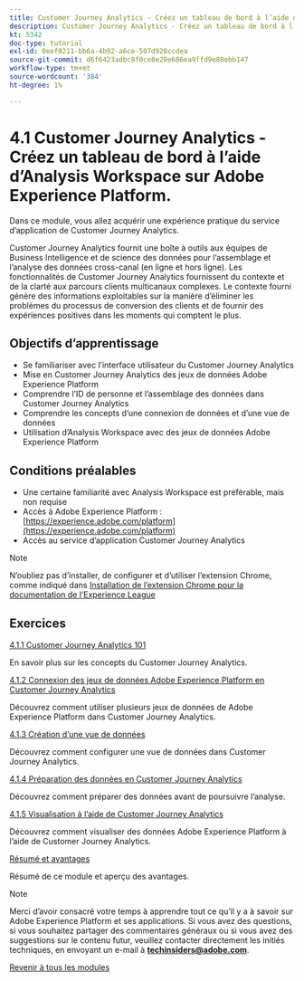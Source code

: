 ```yaml
---
title: Customer Journey Analytics - Créez un tableau de bord à l’aide d’Analysis Workspace sur Adobe Experience Platform.
description: Customer Journey Analytics - Créez un tableau de bord à l’aide d’Analysis Workspace sur Adobe Experience Platform.
kt: 5342
doc-type: tutorial
exl-id: 0eef0211-bb6a-4b92-a6ce-507d928ccdea
source-git-commit: d6f6423adbc8f0ce8e20e686ea9ffd9e80ebb147
workflow-type: tm+mt
source-wordcount: '384'
ht-degree: 1%

---
```


# 4.1 Customer Journey Analytics - Créez un tableau de bord à l’aide d’Analysis Workspace sur Adobe Experience Platform.

Dans ce module, vous allez acquérir une expérience pratique du service d’application de Customer Journey Analytics.

Customer Journey Analytics fournit une boîte à outils aux équipes de Business Intelligence et de science des données pour l’assemblage et l’analyse des données cross-canal (en ligne et hors ligne). Les fonctionnalités de Customer Journey Analytics fournissent du contexte et de la clarté aux parcours clients multicanaux complexes. Le contexte fourni génère des informations exploitables sur la manière d’éliminer les problèmes du processus de conversion des clients et de fournir des expériences positives dans les moments qui comptent le plus.

## Objectifs d’apprentissage

- Se familiariser avec l’interface utilisateur du Customer Journey Analytics
- Mise en Customer Journey Analytics des jeux de données Adobe Experience Platform
- Comprendre l’ID de personne et l’assemblage des données dans Customer Journey Analytics
- Comprendre les concepts d’une connexion de données et d’une vue de données
- Utilisation d’Analysis Workspace avec des jeux de données Adobe Experience Platform

## Conditions préalables

- Une certaine familiarité avec Analysis Workspace est préférable, mais non requise
- Accès à Adobe Experience Platform : [https://experience.adobe.com/platform](https://experience.adobe.com/platform)
- Accès au service d’application Customer Journey Analytics

>[!NOTE]
>
>N’oubliez pas d’installer, de configurer et d’utiliser l’extension Chrome, comme indiqué dans [Installation de l’extension Chrome pour la documentation de l’Experience League ](../../gettingstarted/gettingstarted/ex1.md)

## Exercices

[4.1.1 Customer Journey Analytics 101](./ex1.md)

En savoir plus sur les concepts du Customer Journey Analytics.

[4.1.2 Connexion des jeux de données Adobe Experience Platform en Customer Journey Analytics](./ex2.md)

Découvrez comment utiliser plusieurs jeux de données de Adobe Experience Platform dans Customer Journey Analytics.

[4.1.3 Création d’une vue de données](./ex3.md)

Découvrez comment configurer une vue de données dans Customer Journey Analytics.

[4.1.4 Préparation des données en Customer Journey Analytics](./ex4.md)

Découvrez comment préparer des données avant de poursuivre l’analyse.

[4.1.5 Visualisation à l’aide de Customer Journey Analytics](./ex5.md)

Découvrez comment visualiser des données Adobe Experience Platform à l’aide de Customer Journey Analytics.

[Résumé et avantages](./summary.md)

Résumé de ce module et aperçu des avantages.

>[!NOTE]
>
>Merci d’avoir consacré votre temps à apprendre tout ce qu’il y a à savoir sur Adobe Experience Platform et ses applications. Si vous avez des questions, si vous souhaitez partager des commentaires généraux ou si vous avez des suggestions sur le contenu futur, veuillez contacter directement les initiés techniques, en envoyant un e-mail à **techinsiders@adobe.com**.

[Revenir à tous les modules](../../../overview.md)
